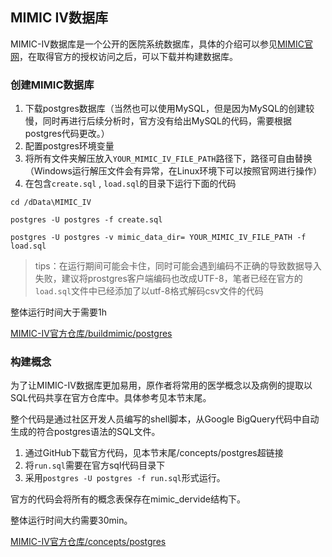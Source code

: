 ## MIMIC IV数据库

MIMIC-IV数据库是一个公开的医院系统数据库，具体的介绍可以参见[MIMIC官网](https://mimic.mit.edu/#mimic-iv-citation)，在取得官方的授权访问之后，可以下载并构建数据库。

### 创建MIMIC数据库

1. 下载postgres数据库（当然也可以使用MySQL，但是因为MySQL的创建较慢，同时再进行后续分析时，官方没有给出MySQL的代码，需要根据postgres代码更改。）
2. 配置postgres环境变量
3. 将所有文件夹解压放入`YOUR_MIMIC_IV_FILE_PATH`路径下，路径可自由替换（Windows运行解压文件会有异常，在Linux环境下可以按照官网进行操作）
4. 在包含`create.sql` , `load.sql`的目录下运行下面的代码

```shell
cd /dData\MIMIC_IV

postgres -U postgres -f create.sql

postgres -U postgres -v mimic_data_dir= YOUR_MIMIC_IV_FILE_PATH -f load.sql
```

> tips：在运行期间可能会卡住，同时可能会遇到编码不正确的导致数据导入失败，建议将prostgres客户端编码也改成UTF-8，笔者已经在官方的`load.sql`文件中已经添加了以utf-8格式解码csv文件的代码

整体运行时间大于需要1h



[MIMIC-IV官方仓库/buildmimic/postgres](https://github.com/MIT-LCP/mimic-code/tree/main/mimic-iv/buildmimic/postgres)



### 构建概念

为了让MIMIC-IV数据库更加易用，原作者将常用的医学概念以及病例的提取以SQL代码共享在官方仓库中。具体参考见本节末尾。

整个代码是通过社区开发人员编写的shell脚本，从Google BigQuery代码中自动生成的符合postgres语法的SQL文件。

1. 通过GitHub下载官方代码，见本节末尾/concepts/postgres超链接
2. 将`run.sql`需要在官方sql代码目录下
3. 采用`postgres -U postgres -f run.sql`形式运行。

官方的代码会将所有的概念表保存在mimic_dervide结构下。

整体运行时间大约需要30min。

[MIMIC-IV官方仓库/concepts/postgres](https://github.com/MIT-LCP/mimic-code/tree/main/mimic-iv/concepts/postgres)

